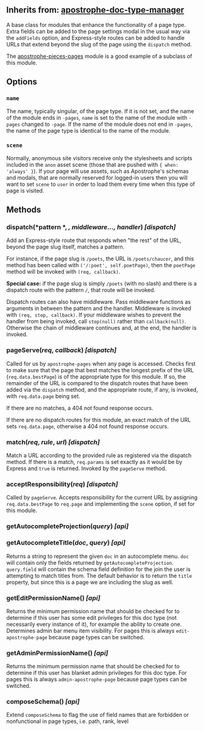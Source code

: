 ## Inherits from: [apostrophe-doc-type-manager](../apostrophe-doc-type-manager/index.html)
A base class for modules that enhance the functionality of a page type.
Extra fields can be added to the page settings modal in the usual way via
the `addFields` option, and Express-style routes can be added to handle
URLs that extend beyond the slug of the page using the `dispatch` method.

The [apostrophe-pieces-pages](../apostrophe-pieces-pages/index.html) module
is a good example of a subclass of this module.

## Options

### `name`

The name, typically singular, of the page type. If it is not set,
and the name of the module ends in `-pages`, `name` is set to the name
of the module with `-pages` changed to `-page`. If the name of the module
does not end in `-pages`, the name of the page type is identical to the
name of the module.

### `scene`

Normally, anonymous site visitors receive only the stylesheets and scripts
included in the `anon` asset scene (those that are pushed with
`{ when: 'always' }`). If your page will use assets, such as
Apostrophe's schemas and modals, that are normally reserved for logged-in users
then you will want to set `scene` to `user` in order to load them every time
when this type of page is visited.


## Methods
### dispatch(*pattern *, *, middleware..., handler*) *[dispatch]*
Add an Express-style route that responds when "the rest" of the URL, beyond
the page slug itself, matches a pattern.

For instance,  if the page slug is `/poets`, the URL is
`/poets/chaucer`, and this method has been called with
`('/:poet', self.poetPage)`, then the `poetPage` method will
be invoked with `(req, callback)`.

**Special case:** if the page slug is simply `/poets` (with no slash) and
there is a dispatch route with the pattern `/`, that route will be invoked.

Dispatch routes can also have middleware. Pass middleware functions as
arguments in between the pattern and the handler. Middleware is invoked
with `(req, stop, callback)`. If your middleware wishes to prevent the
handler from being invoked, call `stop(null)` rather than `callback(null)`.
Otherwise the chain of middleware continues and, at the end, the handler is invoked.
### pageServe(*req*, *callback*) *[dispatch]*
Called for us by `apostrophe-pages` when any page is accessed.
Checks first to make sure that the page that best matches the longest
prefix of the URL (`req.data.bestPage`) is of the appropriate type
for this module. If so, the remainder of the URL is compared to the
dispatch routes that have been added via the `dispatch` method, and
the appropriate route, if any, is invoked, with `req.data.page` being set.

If there are no matches, a 404 not found response occurs.

If there are no dispatch routes for this module, an exact match of
the URL sets `req.data.page`, otherwise a 404 not found response occurs.
### match(*req*, *rule*, *url*) *[dispatch]*
Match a URL according to the provided rule as registered
via the dispatch method. If there is a match, `req.params` is
set exactly as it would be by Express and `true` is returned.
Invoked by the `pageServe` method.
### acceptResponsibility(*req*) *[dispatch]*
Called by `pageServe`. Accepts responsibility for
the current URL by assigning `req.data.bestPage` to
`req.page` and implementing the `scene` option, if set
for this module.
### getAutocompleteProjection(*query*) *[api]*

### getAutocompleteTitle(*doc*, *query*) *[api]*
Returns a string to represent the given `doc` in an
autocomplete menu. `doc` will contain only the fields returned
by `getAutocompleteProjection`. `query.field` will contain
the schema field definition for the join the user is attempting
to match titles from. The default behavior is to return
the `title` property, but since this is a page we are including
the slug as well.
### getEditPermissionName() *[api]*
Returns the minimum permission name that should be checked for
to determine if this user has some edit privileges for
this doc type (not necessarily every instance of it),
for example the ability to create one. Determines
admin bar menu item visibility. For pages this is always
`edit-apostrophe-page` because page types can be switched.
### getAdminPermissionName() *[api]*
Returns the minimum permission name that should be checked for
to determine if this user has blanket admin privileges for
this doc type. For pages this is always `admin-apostrophe-page`
because page types can be switched.
### composeSchema() *[api]*
Extend `composeSchema` to flag the use of field names
that are forbidden or nonfunctional in page types,
i.e. path, rank, level
